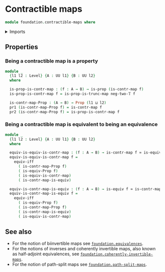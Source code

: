 # Contractible maps

```agda
module foundation.contractible-maps where
```

<details><summary>Imports</summary>
```agda
open import foundation-core.contractible-maps public
open import foundation-core.dependent-pair-types
open import foundation-core.truncation-levels
open import foundation-core.universe-levels
open import foundation.equivalences
open import foundation.logical-equivalences
open import foundation.propositions
open import foundation.truncated-maps
```
</details>

## Properties

### Being a contractible map is a property

```agda
module _
  {l1 l2 : Level} {A : UU l1} {B : UU l2}
  where

  is-prop-is-contr-map : (f : A → B) → is-prop (is-contr-map f)
  is-prop-is-contr-map f = is-prop-is-trunc-map neg-two-𝕋 f

  is-contr-map-Prop : (A → B) → Prop (l1 ⊔ l2)
  pr1 (is-contr-map-Prop f) = is-contr-map f
  pr2 (is-contr-map-Prop f) = is-prop-is-contr-map f
```

### Being a contractible map is equivalent to being an equivalence

```agda
module _
  {l1 l2 : Level} {A : UU l1} {B : UU l2}
  where

  equiv-is-equiv-is-contr-map : (f : A → B) → is-contr-map f ≃ is-equiv f
  equiv-is-equiv-is-contr-map f =
    equiv-iff
      ( is-contr-map-Prop f)
      ( is-equiv-Prop f)
      ( is-equiv-is-contr-map)
      ( is-contr-map-is-equiv)

  equiv-is-contr-map-is-equiv : (f : A → B) → is-equiv f ≃ is-contr-map f
  equiv-is-contr-map-is-equiv f =
    equiv-iff
      ( is-equiv-Prop f)
      ( is-contr-map-Prop f)
      ( is-contr-map-is-equiv)
      ( is-equiv-is-contr-map)
```

## See also

- For the notion of biinvertible maps see
  [`foundation.equivalences`](foundation.equivalences.md).
- For the notions of inverses and coherently invertible maps, also known as half-adjoint equivalences, see
  [`foundation.coherently-invertible-maps`](foundation.coherently-invertible-maps.md).
- For the notion of path-split maps see
  [`foundation.path-split-maps`](foundation.path-split-maps.md).
